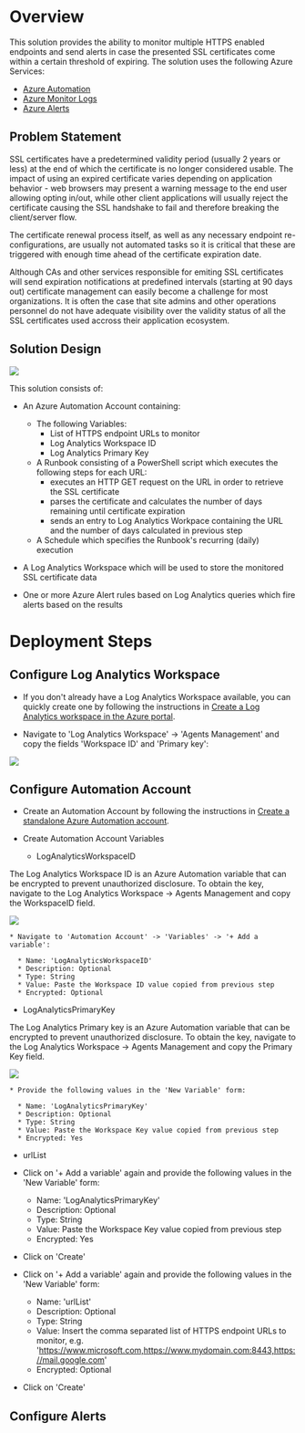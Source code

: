 # Overview
This solution provides the ability to monitor multiple HTTPS enabled endpoints and send alerts in case the presented SSL certificates come within a certain threshold of expiring. The solution uses the following Azure Services:

* [Azure Automation](https://docs.microsoft.com/en-us/azure/automation/overview)
* [Azure Monitor Logs](https://docs.microsoft.com/en-us/azure/azure-monitor/logs/data-platform-logs)
* [Azure Alerts](https://docs.microsoft.com/en-us/azure/azure-monitor/alerts/alerts-overview)

##	Problem Statement
SSL certificates have a predetermined validity period (usually 2 years or less) at the end of which the certificate is no longer considered usable. The impact of using an expired certificate varies depending on application behavior - web browsers may present a warning message to the end user allowing opting in/out, while other client applications will usually reject the certificate causing the SSL handshake to fail and therefore breaking the client/server flow.

The certificate renewal process itself, as well as any necessary endpoint re-configurations, are usually not automated tasks so it is critical that these are triggered with enough time ahead of the certificate expiration date.

Although CAs and other services responsible for emiting SSL certificates will send expiration notifications at predefined intervals (starting at 90 days out) certificate management can easily become a challenge for most organizations. It is often the case that site admins and other operations personnel do not have adequate visibility over the validity status of all the SSL certificates used accross their application ecosystem.

## Solution Design

![](https://github.com/jotavar/monitor-ssl-certificate-expiration/blob/master/images/monitor-ssl-certificate-expiration-architecture-diagram.drawio.png)

This solution consists of: 

* An Azure Automation Account containing:
  * The following Variables:
    * List of HTTPS endpoint URLs to monitor
    * Log Analytics Workspace ID
    * Log Analytics Primary Key
  * A Runbook consisting of a PowerShell script which executes the following steps for each URL:
    * executes an HTTP GET request on the URL in order to retrieve the SSL certificate
    * parses the certificate and calculates the number of days remaining until certificate expiration
    * sends an entry to Log Analytics Workpace containing the URL and the number of days calculated in previous step
  * A Schedule which specifies the Runbook's recurring (daily) execution

* A Log Analytics Workspace which will be used to store the monitored SSL certificate data

* One or more Azure Alert rules based on Log Analytics queries which fire alerts based on the results 

# Deployment Steps

## Configure Log Analytics Workspace

* If you don't already have a Log Analytics Workspace available, you can quickly create one by following the instructions in [Create a Log Analytics workspace in the Azure portal](https://docs.microsoft.com/en-us/azure/azure-monitor/logs/quick-create-workspace).

* Navigate to 'Log Analytics Workspace' -> 'Agents Management' and copy the fields 'Workspace ID' and 'Primary key':

![](https://github.com/jotavar/monitor-ssl-certificate-expiration/blob/master/images/LogAnalyticsWorkspace.jpg)

## Configure Automation Account

* Create an Automation Account by following the instructions in [Create a standalone Azure Automation account](https://docs.microsoft.com/en-us/azure/automation/automation-create-standalone-account).

* Create Automation Account Variables

  * LogAnalyticsWorkspaceID

The Log Analytics Workspace ID is an Azure Automation variable that can be encrypted to prevent unauthorized disclosure. To obtain the key, navigate to the Log Analytics Workspace -> Agents Management and copy the WorkspaceID field.

![](https://github.com/jotavar/monitor-ssl-certificate-expiration/blob/master/images/AutomationAccount.jpg)

    * Navigate to 'Automation Account' -> 'Variables' -> '+ Add a variable':

      * Name: 'LogAnalyticsWorkspaceID'
      * Description: Optional
      * Type: String
      * Value: Paste the Workspace ID value copied from previous step
      * Encrypted: Optional

  * LogAnalyticsPrimaryKey
  
The Log Analytics Primary key is an Azure Automation variable that can be encrypted to prevent unauthorized disclosure. To obtain the key, navigate to the Log Analytics Workspace -> Agents Management and copy the Primary Key field.

![](https://github.com/jotavar/monitor-ssl-certificate-expiration/blob/master/images/AutomationAccount.jpg)

    * Provide the following values in the 'New Variable' form:

      * Name: 'LogAnalyticsPrimaryKey'
      * Description: Optional
      * Type: String
      * Value: Paste the Workspace Key value copied from previous step
      * Encrypted: Yes

  * urlList
* Click on '+ Add a variable' again and provide the following values in the 'New Variable' form:

  * Name: 'LogAnalyticsPrimaryKey'
  * Description: Optional
  * Type: String
  * Value: Paste the Workspace Key value copied from previous step
   * Encrypted: Yes

* Click on 'Create'

* Click on '+ Add a variable' again and provide the following values in the 'New Variable' form:

  * Name: 'urlList'
  * Description: Optional
  * Type: String
  * Value: Insert the comma separated list of HTTPS endpoint URLs to monitor, e.g. 'https://www.microsoft.com,https://www.mydomain.com:8443,https://mail.google.com'
  * Encrypted: Optional

* Click on 'Create'

## Configure Alerts

